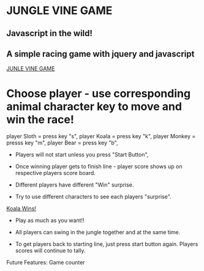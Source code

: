 # JUNGLE VINE GAME
## Javascript in the wild!

## A simple racing game with jquery and javascript


[JUNLE VINE GAME](jungle-game.png)

# Choose player - use corresponding animal character key to move and win the race!

player Sloth = press key "s",
player Koala = press key "k",
player Monkey = presss key "m",
player Bear = press key "b",



* Players will not start unless you press "Start Button",

* Once winning player gets to finish line - player score shows up on respective players score board.

* Different players have different "Win" surprise.

* Try to use different characters to see each players "surprise".

[Koala Wins!](koa.png)

* Play as much as you want!!

* All players can swing in the jungle together and at the same time.

* To get players back to starting line, just press start button again.
Players scores will continue to tally.







Future Features:
Game counter
